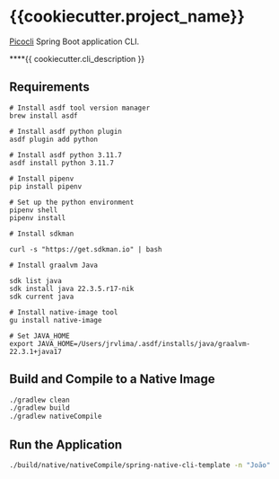 # {{cookiecutter.project_name}}

[Picocli](https://picocli.info/#_spring_boot_example) Spring Boot application CLI.

****{{ cookiecutter.cli_description }}

## Requirements

```shell
# Install asdf tool version manager
brew install asdf

# Install asdf python plugin
asdf plugin add python

# Install asdf python 3.11.7
asdf install python 3.11.7

# Install pipenv
pip install pipenv

# Set up the python environment
pipenv shell
pipenv install

# Install sdkman

curl -s "https://get.sdkman.io" | bash

# Install graalvm Java

sdk list java
sdk install java 22.3.5.r17-nik
sdk current java

# Install native-image tool
gu install native-image

# Set JAVA_HOME
export JAVA_HOME=/Users/jrvlima/.asdf/installs/java/graalvm-22.3.1+java17
```

## Build and Compile to a Native Image

```bash
./gradlew clean
./gradlew build
./gradlew nativeCompile
```

## Run the Application

```bash
./build/native/nativeCompile/spring-native-cli-template -n "João"
```
